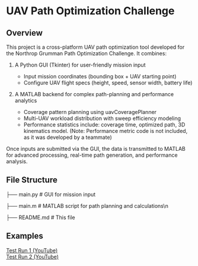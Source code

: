 #  UAV Path Optimization Challenge 
## Overview

This project is a cross-platform UAV path optimization tool developed for the Northrop Grumman Path Optimization Challenge. It combines:
1. A Python GUI (Tkinter) for user-friendly mission input
   - Input mission coordinates (bounding box + UAV starting point)
   - Configure UAV flight specs (height, speed, sensor width, battery life)

2. A MATLAB backend for complex path-planning and performance analytics
   - Coverage pattern planning using uavCoveragePlanner
   - Multi-UAV workload distribution with sweep efficiency modeling
   - Performance statistics include: coverage time, optimized path, 3D kinematics model. (Note: Performance metric code is not included, as it was developed by a teammate)

Once inputs are submitted via the GUI, the data is transmitted to MATLAB for advanced processing, real-time path generation, and performance analysis.


##  File Structure
├── main.py # GUI for mission input

├── main.m # MATLAB script for path planning and calculations\n

├── README.md # This file

## Examples
[Test Run 1 (YouTube)](https://www.youtube.com/watch?v=bdUL_DCKCQI)  
[Test Run 2 (YouTube)](https://www.youtube.com/watch?v=2d4qDLctE7w)

